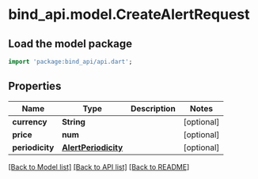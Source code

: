 # bind_api.model.CreateAlertRequest

## Load the model package
```dart
import 'package:bind_api/api.dart';
```

## Properties
Name | Type | Description | Notes
------------ | ------------- | ------------- | -------------
**currency** | **String** |  | [optional] 
**price** | **num** |  | [optional] 
**periodicity** | [**AlertPeriodicity**](AlertPeriodicity.md) |  | [optional] 

[[Back to Model list]](../README.md#documentation-for-models) [[Back to API list]](../README.md#documentation-for-api-endpoints) [[Back to README]](../README.md)


